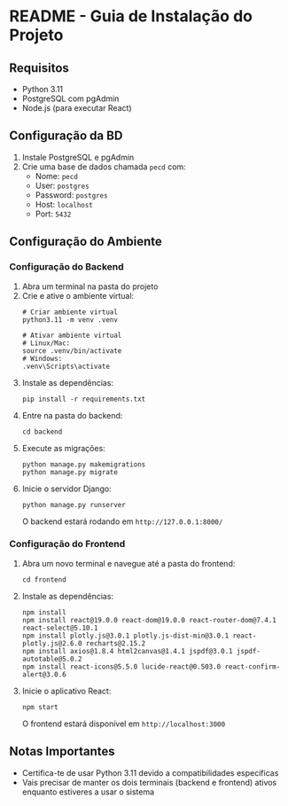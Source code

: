 # README - Guia de Instalação do Projeto

## Requisitos
- Python 3.11
- PostgreSQL com pgAdmin
- Node.js (para executar React)

## Configuração da BD
1. Instale PostgreSQL e pgAdmin
2. Crie uma base de dados chamada `pecd` com:
   - Nome: `pecd`
   - User: `postgres`
   - Password: `postgres`
   - Host: `localhost`
   - Port: `5432`

## Configuração do Ambiente

### Configuração do Backend
1. Abra um terminal na pasta do projeto
2. Crie e ative o ambiente virtual:
   ```
   # Criar ambiente virtual
   python3.11 -m venv .venv
   
   # Ativar ambiente virtual
   # Linux/Mac:
   source .venv/bin/activate
   # Windows:
   .venv\Scripts\activate
   ```
3. Instale as dependências:
   ```
   pip install -r requirements.txt
   ```
4. Entre na pasta do backend:
   ```
   cd backend
   ```
5. Execute as migrações:
   ```
   python manage.py makemigrations
   python manage.py migrate
   ```
6. Inicie o servidor Django:
   ```
   python manage.py runserver
   ```
   O backend estará rodando em `http://127.0.0.1:8000/`

### Configuração do Frontend
1. Abra um novo terminal e navegue até a pasta do frontend:
   ```
   cd frontend
   ```
2. Instale as dependências:
   ```
   npm install
   npm install react@19.0.0 react-dom@19.0.0 react-router-dom@7.4.1 react-select@5.10.1
   npm install plotly.js@3.0.1 plotly.js-dist-min@3.0.1 react-plotly.js@2.6.0 recharts@2.15.2
   npm install axios@1.8.4 html2canvas@1.4.1 jspdf@3.0.1 jspdf-autotable@5.0.2
   npm install react-icons@5.5.0 lucide-react@0.503.0 react-confirm-alert@3.0.6
   ```
3. Inicie o aplicativo React:
   ```
   npm start
   ```
   O frontend estará disponível em `http://localhost:3000`

## Notas Importantes
- Certifica-te de usar Python 3.11 devido a compatibilidades específicas
- Vais precisar de manter os dois terminais (backend e frontend) ativos enquanto estiveres a usar o sistema